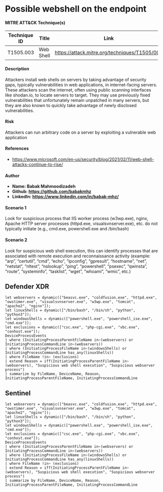 # Possible webshell on the endpoint

#### MITRE ATT&CK Technique(s)

| Technique ID | Title    | Link    |
| ---  | --- | --- |
| T1505.003 | Web Shell | https://attack.mitre.org/techniques/T1505/003 |

#### Description 
Attackers install web shells on servers by taking advantage of security gaps, typically vulnerabilities in web applications, in internet-facing servers. These attackers scan the internet, often using public scanning interfaces like shodan.io, to locate servers to target. They may use previously fixed vulnerabilities that unfortunately remain unpatched in many servers, but they are also known to quickly take advantage of newly disclosed vulnerabilities.

#### Risk
Attackers can run arbitrary code on a server by exploiting a vulnerable web application

#### References
- https://www.microsoft.com/en-us/security/blog/2021/02/11/web-shell-attacks-continue-to-rise/

#### Author
- **Name: Babak Mahmoodizadeh**
- **Github: https://github.com/babakmhz**
- **LinkedIn: https://www.linkedin.com/in/babak-mhz/**

#### Scenario 1
Look for suspicious process that IIS worker process (w3wp.exe), nginx, Apache HTTP server processes (httpd.exe, visualsvnserver.exe), etc. do not typically initiate (e.g., cmd.exe, powershell.exe and /bin/bash)

#### Scenario 2 
Look for suspicious web shell execution, this can identify processes that are associated with remote execution and reconnaissance activity (example: “arp”, “certutil”, “cmd”, “echo”, “ipconfig”, “gpresult”, “hostname”, “net”, “netstat”, “nltest”, “nslookup”, “ping”, “powershell”, “psexec”, “qwinsta”, “route”, “systeminfo”, “tasklist”, “wget”, “whoami”, “wmic”, etc.)


## Defender XDR
```KQL
let webservers = dynamic(["beasvc.exe", "coldfusion.exe", "httpd.exe", "owstimer.exe", "visualsvnserver.exe", "w3wp.exe", "tomcat", "apache2", "nginx"]);
let linuxShells = dynamic(["/bin/bash", "/bin/sh", "python", "python3"]);
let windowsShells = dynamic(["powershell.exe", "powershell_ise.exe", "cmd.exe"]);
let exclusions = dynamic(["csc.exe", "php-cgi.exe", "vbc.exe", "conhost.exe"]);
DeviceProcessEvents
| where (InitiatingProcessParentFileName in~(webservers) or InitiatingProcessCommandLine in~(webservers))
| where (InitiatingProcessFileName in~(windowsShells) or InitiatingProcessCommandLine has_any(linuxShells))
| where FileName !in~ (exclusions)
| extend Reason = iff(InitiatingProcessParentFileName in~ (webservers), "Suspicious web shell execution", "Suspicious webserver process")
| summarize by FileName, DeviceName, Reason, InitiatingProcessParentFileName, InitiatingProcessCommandLine
```
## Sentinel
```KQL
let webservers = dynamic(["beasvc.exe", "coldfusion.exe", "httpd.exe", "owstimer.exe", "visualsvnserver.exe", "w3wp.exe", "tomcat", "apache2", "nginx"]);
let linuxShells = dynamic(["/bin/bash", "/bin/sh", "python", "python3"]);
let windowsShells = dynamic(["powershell.exe", "powershell_ise.exe", "cmd.exe"]);
let exclusions = dynamic(["csc.exe", "php-cgi.exe", "vbc.exe", "conhost.exe"]);
DeviceProcessEvents
| where (InitiatingProcessParentFileName in~(webservers) or InitiatingProcessCommandLine in~(webservers))
| where (InitiatingProcessFileName in~(windowsShells) or InitiatingProcessCommandLine has_any(linuxShells))
| where FileName !in~ (exclusions)
| extend Reason = iff(InitiatingProcessParentFileName in~ (webservers), "Suspicious web shell execution", "Suspicious webserver process")
| summarize by FileName, DeviceName, Reason, InitiatingProcessParentFileName, InitiatingProcessCommandLine
```
